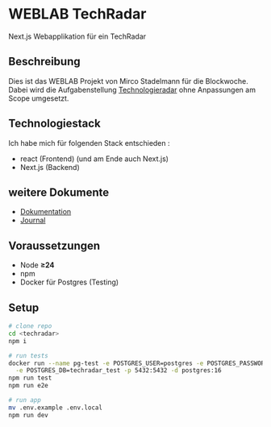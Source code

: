 # WEBLAB TechRadar

Next.js Webapplikation für ein TechRadar

## Beschreibung

Dies ist das WEBLAB Projekt von Mirco Stadelmann für die Blockwoche.
Dabei wird die Aufgabenstellung [Technologieradar](https://github.com/web-programming-lab/web-programming-lab-projekt/blob/95134d1041bce5140a3e29f034154216fcffd7ff/Technologie-Radar.md) ohne Anpassungen am Scope umgesetzt.

## Technologiestack

Ich habe mich für folgenden Stack entschieden :
- react (Frontend) (und am Ende auch Next.js)
- Next.js (Backend)

## weitere Dokumente

- [Dokumentation](https://github.com/merks3000/techradar/blob/main/DOKU.md)
- [Journal](https://github.com/merks3000/techradar/blob/main/JOURNAL.md)


## Voraussetzungen
- Node **≥24**
- npm
- Docker für Postgres (Testing)

## Setup
```bash
# clone repo
cd <techradar>
npm i

# run tests
docker run --name pg-test -e POSTGRES_USER=postgres -e POSTGRES_PASSWORD=postgres \
  -e POSTGRES_DB=techradar_test -p 5432:5432 -d postgres:16
npm run test
npm run e2e

# run app
mv .env.example .env.local
npm run dev
